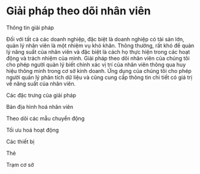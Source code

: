 # Giải pháp theo dõi nhân viên

Thông tin giải pháp

Đối với tất cả các doanh nghiệp, đặc biệt là doanh nghiệp có tài sản lớn, quản lý nhân viên là một nhiệm vụ khó khăn. Thông thường, rất khó để quản lý năng suất của nhân viên và đặc biệt là cách họ thực hiện trong các hoạt động và trách nhiệm của mình. Giải pháp theo dõi nhân viên của chúng tôi cho phép người quản lý biết chính xác vị trí của nhân viên thông qua huy hiệu thông minh trong cơ sở kinh doanh. Ứng dụng của chúng tôi cho phép người quản lý phân tích dữ liệu và cũng cung cấp thông tin chi tiết có giá trị về năng suất của nhân viên.

Các đặc trưng của giải pháp

Bản địa hình hoá nhân viên

Theo dõi các mẫu chuyển động

Tối ưu hoá hoạt động

Các thiết bị

Thẻ

Trạm cơ sở


